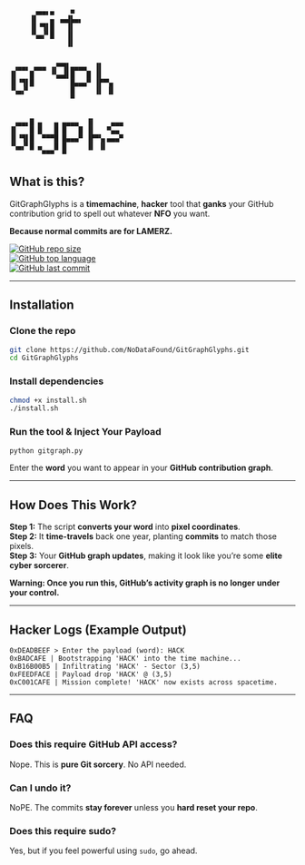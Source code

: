 ```
      ▗▄▄▖▄    ■             
     ▐▌   ▄ ▗▄▟▙▄▖           
     ▐▌▝▜▌█   ▐▌             
     ▝▚▄▞▘█   ▐▌             
              ▐▌             
                             
                             
 ▗▄▄▖ ▄▄▄ ▗▞▀▜▌▄▄▄▄  ▐▌      
▐▌   █    ▝▚▄▟▌█   █ ▐▌      
▐▌▝▜▌█         █▄▄▄▀ ▐▛▀▚▖   
▝▚▄▞▘          █     ▐▌ ▐▌   
               ▀             
                             
                             
 ▗▄▄▖█ ▄   ▄ ▄▄▄▄  ▐▌    ▄▄▄ 
▐▌   █ █   █ █   █ ▐▌   ▀▄▄  
▐▌▝▜▌█  ▀▀▀█ █▄▄▄▀ ▐▛▀▚▖▄▄▄▀ 
▝▚▄▞▘█ ▄   █ █     ▐▌ ▐▌     
        ▀▀▀  ▀            
```

## What is this?  

GitGraphGlyphs is a **timemachine**, **hacker** tool that **ganks** your GitHub contribution grid to spell out whatever **NFO** you want.  

**Because normal commits are for LAMERZ.**  

[![GitHub repo size](https://img.shields.io/github/repo-size/NoDataFound/GitGraphGlyphs?color=red&label=Repo%20Size&logo=github)](https://github.com/NoDataFound/GitGraphGlyphs)  
[![GitHub top language](https://img.shields.io/github/languages/top/NoDataFound/GitGraphGlyphs?color=yellow&label=Top%20Language)](https://github.com/NoDataFound/GitGraphGlyphs)  
[![GitHub last commit](https://img.shields.io/github/last-commit/NoDataFound/GitGraphGlyphs?color=green&label=Last%20Commit)](https://github.com/NoDataFound/GitGraphGlyphs)  

---

## Installation  

### **Clone the repo**  
```bash
git clone https://github.com/NoDataFound/GitGraphGlyphs.git
cd GitGraphGlyphs
```  

### **Install dependencies**  
```bash
chmod +x install.sh
./install.sh
```  

### **Run the tool & Inject Your Payload**  
```bash
python gitgraph.py
```  
Enter the **word** you want to appear in your **GitHub contribution graph**.  

---

## How Does This Work?  

**Step 1:** The script **converts your word** into **pixel coordinates**.  
**Step 2:** It **time-travels** back one year, planting **commits** to match those pixels.  
**Step 3:** Your **GitHub graph updates**, making it look like you’re some **elite cyber sorcerer**.  

**Warning: Once you run this, GitHub’s activity graph is no longer under your control.**  

---  

## Hacker Logs (Example Output)  

```
0xDEADBEEF > Enter the payload (word): HACK
0xBADCAFE | Bootstrapping 'HACK' into the time machine...
0xB16B00B5 | Infiltrating 'HACK' - Sector (3,5)
0xFEEDFACE | Payload drop 'HACK' @ (3,5)
0xC001CAFE | Mission complete! 'HACK' now exists across spacetime.
```  

---  

## FAQ  

### **Does this require GitHub API access?**  
Nope. This is **pure Git sorcery**. No API needed.  

### **Can I undo it?**  
NoPE. The commits **stay forever** unless you **hard reset your repo**.  

### **Does this require sudo?**  
Yes, but if you feel powerful using `sudo`, go ahead.  


